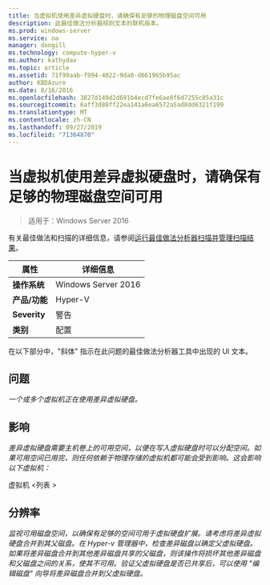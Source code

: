 ```yaml
---
title: 当虚拟机使用差异虚拟硬盘时，请确保有足够的物理磁盘空间可用
description: 此最佳做法分析器规则文本的联机版本。
ms.prod: windows-server
ms.service: na
manager: dongill
ms.technology: compute-hyper-v
ms.author: kathydav
ms.topic: article
ms.assetid: 71f99aab-f994-4022-9da0-d661965b95ac
author: KBDAzure
ms.date: 8/16/2016
ms.openlocfilehash: 3827d149d2d691b4ecd7fe6ae8f6d7255c85a31c
ms.sourcegitcommit: 6aff3d88ff22ea141a6ea6572a5ad8dd6321f199
ms.translationtype: MT
ms.contentlocale: zh-CN
ms.lasthandoff: 09/27/2019
ms.locfileid: "71364870"
---
```

# <a name="ensure-sufficient-physical-disk-space-is-available-when-virtual-machines-use-differencing-virtual-hard-disks"></a>当虚拟机使用差异虚拟硬盘时，请确保有足够的物理磁盘空间可用

>适用于：Windows Server 2016

有关最佳做法和扫描的详细信息，请参阅[运行最佳做法分析器扫描并管理扫描结果](https://go.microsoft.com/fwlink/p/?LinkID=223177)。  
  
|属性|详细信息|  
|-|-|  
|**操作系统**|Windows Server 2016|  
|**产品/功能**|Hyper-V|  
|**Severity**|警告|  
|**类别**|配置|  
  
在以下部分中，"斜体" 指示在此问题的最佳做法分析器工具中出现的 UI 文本。  
  
## <a name="issue"></a>问题  
*一个或多个虚拟机正在使用差异虚拟硬盘。*  
  
## <a name="impact"></a>影响  
*差异虚拟硬盘需要主机卷上的可用空间，以便在写入虚拟硬盘时可以分配空间。如果可用空间已用完，则任何依赖于物理存储的虚拟机都可能会受到影响。这会影响以下虚拟机：*  
  
虚拟机 \<列表 >  
  
## <a name="resolution"></a>分辨率  
*监视可用磁盘空间，以确保有足够的空间可用于虚拟硬盘扩展。请考虑将差异虚拟硬盘合并到其父磁盘。在 Hyper-v 管理器中，检查差异磁盘以确定父虚拟硬盘。如果将差异磁盘合并到其他差异磁盘共享的父磁盘，则该操作将损坏其他差异磁盘和父磁盘之间的关系，使其不可用。验证父虚拟硬盘是否已共享后，可以使用 "编辑磁盘" 向导将差异磁盘合并到父虚拟硬盘。*  
  


